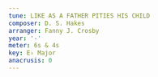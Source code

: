 ```yaml
---
tune: LIKE AS A FATHER PITIES HIS CHILD
composer: D. S. Hakes
arranger: Fanny J. Crosby
year: '-'
meter: 6s & 4s
key: E♭ Major
anacrusis: 0
---
```

